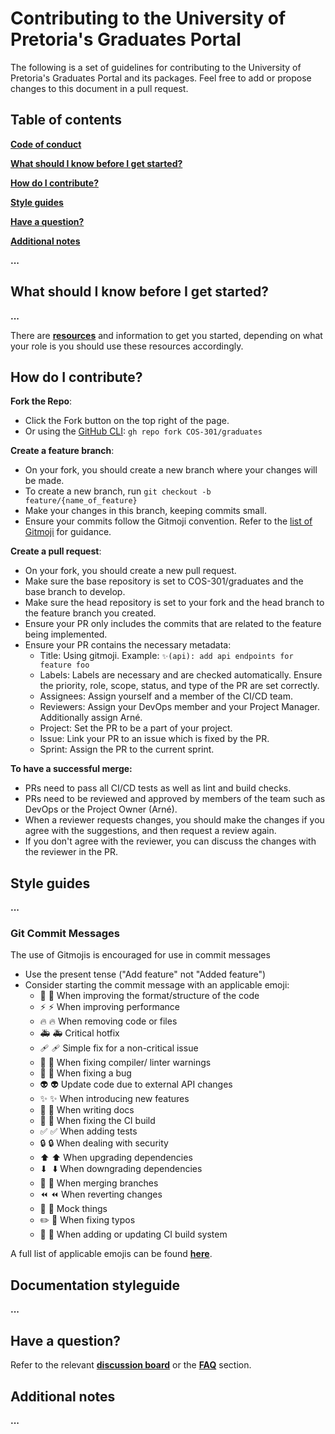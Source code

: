# Contributing to the University of Pretoria's Graduates Portal

The following is a set of guidelines for contributing to the University of Pretoria's Graduates Portal and its packages.
Feel free to add or propose changes to this document in a pull request.

## Table of contents

**[Code of conduct](https://github.com/COS-301/graduates/blob/develop/CODE_OF_CONDUCT.md)**

**[What should I know before I get started?](https://github.com/COS-301/graduates/blob/develop/CONTRIBUTING.md#what-should-i-know-before-i-get-started)**

**[How do I contribute?](https://github.com/COS-301/graduates/blob/develop/CONTRIBUTING.md#how-do-i-contribute)**

**[Style guides](https://github.com/COS-301/graduates/blob/develop/CONTRIBUTING.md#style-guides)**

**[Have a question?](https://github.com/COS-301/graduates/blob/develop/CONTRIBUTING.md#have-a-question)**

**[Additional notes](https://github.com/COS-301/graduates/blob/develop/CONTRIBUTING.md#additional-notes)**

**...**

## What should I know before I get started?
**...**

There are **[resources](https://github.com/COS-301/graduates/wiki/Requirements#more-technical-requirements)** and information to get you started,
depending on what your role is you should use these resources accordingly.

## How do I contribute?
**Fork the Repo**:
- Click the Fork button on the top right of the page.
- Or using the [GitHub CLI](https://cli.github.com/): `gh repo fork COS-301/graduates`

**Create a feature branch**:
- On your fork, you should create a new branch where your changes will be made.
- To create a new branch, run `git checkout -b feature/{name_of_feature}`
- Make your changes in this branch, keeping commits small.
- Ensure your commits follow the Gitmoji convention. Refer to the [list of Gitmoji](https://gitmoji.dev/) for guidance.

**Create a pull request**:
- On your fork, you should create a new pull request.
- Make sure the base repository is set to COS-301/graduates and the base branch to develop.
- Make sure the head repository is set to your fork and the head branch to the feature branch you created.
- Ensure your PR only includes the commits that are related to the feature being implemented.
- Ensure your PR contains the necessary metadata:
    - Title: Using gitmoji. Example: `✨(api): add api endpoints for feature foo`
    - Labels: Labels are necessary and are checked automatically. Ensure the priority, role, scope, status, and type of the PR are set correctly.
    - Assignees: Assign yourself and a member of the CI/CD team.
    - Reviewers: Assign your DevOps member and your Project Manager. Additionally assign Arné.
    - Project: Set the PR to be a part of your project.
    - Issue: Link your PR to an issue which is fixed by the PR.
    - Sprint: Assign the PR to the current sprint.

**To have a successful merge:**
- PRs need to pass all CI/CD tests as well as lint and build checks.
- PRs need to be reviewed and approved by members of the team such as DevOps or the Project Owner (Arné).
- When a reviewer requests changes, you should make the changes if you agree with the suggestions, and then request a review again.
- If you don't agree with the reviewer, you can discuss the changes with the reviewer in the PR.

## Style guides
**...**

### Git Commit Messages
The use of Gitmojis is encouraged for use in commit messages
- Use the present tense ("Add feature" not "Added feature")
- Consider starting the commit message with an applicable emoji:
    - 🎨 :art: When improving the format/structure of the code
    - ⚡ ️:zap: When improving performance
    - 🔥 :fire: When removing code or files
    - 🚑 :ambulance: Critical hotfix
    - 🩹 :adhesive_bandage: Simple fix for a non-critical issue
    - 🚨 :rotating_light: When fixing compiler/ linter warnings
    - 🐛 :bug: When fixing a bug
    - 👽️ :alien: Update code due to external API changes
    - ✨ :sparkles: When introducing new features
    - 📝 :memo: When writing docs
    - 💚 :green_heart: When fixing the CI build
    - ✅ :white_check_mark: When adding tests
    - 🔒 :lock: When dealing with security
    - ⬆️  :arrow_up: When upgrading dependencies
    - ⬇ ️ :arrow_down: When downgrading dependencies
    - 🔀 :twisted_rightwards_arrows: When merging branches
    - ⏪ :rewind: When reverting changes
    - 🤡 :clown_face: Mock things
    - ✏️ :pencil: When fixing typos
    - 👷 :construction_worker: When adding or updating CI build system

A full list of applicable emojis can be found **[here](https://gitmoji.dev/)**.

## Documentation styleguide

**...**

## Have a question?

Refer to the relevant **[discussion board](https://github.com/COS-301/graduates/discussions)** or the **[FAQ](https://github.com/COS-301/graduates/wiki/FAQ)** section.

## Additional notes

**...**
